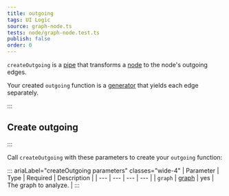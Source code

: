 ```yaml
---
title: outgoing
tags: UI Logic
source: graph-node.ts
tests: node/graph-node.test.ts
publish: false
order: 0
---
```


`createOutgoing` is a [pipe](/docs/logic/pipes-overview) that transforms a [node](/docs/logic/graph-overview#graph-node-and-edge) to the node's outgoing edges.

Your created `outgoing` function is a [generator](https://developer.mozilla.org/en-US/docs/Web/JavaScript/Reference/Global_Objects/Generator) that yields each edge separately.


:::
## Create outgoing
:::

Call `createOutgoing` with these parameters to create your `outgoing` function:

::: ariaLabel="createOutgoing parameters" classes="wide-4"
| Parameter | Type | Required | Description |
| --- | --- | --- | --- |
| `graph` | [graph](/docs/logic/graph-overview) | yes | The graph to analyze. |
:::
